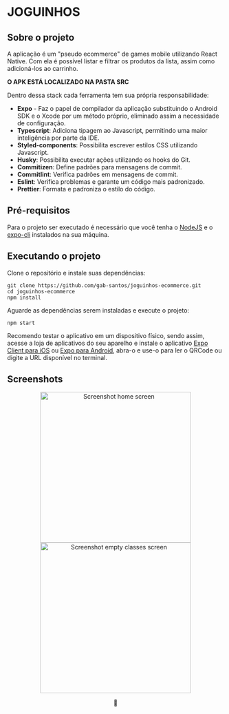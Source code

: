 # JOGUINHOS

## Sobre o projeto

A aplicação é um "pseudo ecommerce" de games mobile utilizando React Native. Com ela é possível listar e filtrar os produtos da lista, assim como adicioná-los ao carrinho.

**O APK ESTÁ LOCALIZADO NA PASTA SRC**

Dentro dessa stack cada ferramenta tem sua própria responsabilidade:

- **Expo** - Faz o papel de compilador da aplicação substituindo o Android SDK e o Xcode por um método próprio, eliminado assim a necessidade de configuração.
- **Typescript**: Adiciona tipagem ao Javascript, permitindo uma maior inteligência por parte da IDE.
- **Styled-components**: Possibilita escrever estilos CSS utilizando Javascript.
- **Husky**: Possibilita executar ações utilizando os hooks do Git.
- **Commitizen**: Define padrões para mensagens de commit.
- **Commitlint**: Verifica padrões em mensagens de commit.
- **Eslint**: Verifica problemas e garante um código mais padronizado.
- **Prettier**: Formata e padroniza o estilo do código.

## Pré-requisitos

Para o projeto ser executado é necessário que você tenha o [NodeJS](https://nodejs.org/en/download/) e o [expo-cli](https://docs.expo.io/get-started/installation/) instalados na sua máquina.

## Executando o projeto

Clone o repositório e instale suas dependências:

```
git clone https://github.com/gab-santos/joguinhos-ecommerce.git
cd joguinhos-ecommerce
npm install
```

Aguarde as dependências serem instaladas e execute o projeto:

```
npm start
```

Recomendo testar o aplicativo em um dispositivo físico, sendo assim, acesse a loja de aplicativos do seu aparelho e instale o aplicativo [Expo Client para iOS](https://apps.apple.com/br/app/expo-client/id982107779) ou [Expo para Android](https://play.google.com/store/apps/details?id=host.exp.exponent&hl=pt_BR), abra-o e use-o para ler o QRCode ou digite a URL disponível no terminal.

## Screenshots

<div align="center">
  <div>
      <img src="https://user-images.githubusercontent.com/48105879/101335423-f2198100-3857-11eb-9d52-73f614faefdb.png" width="350" title="Screenshot home screen">
      <img src="https://user-images.githubusercontent.com/48105879/101335433-f3e34480-3857-11eb-885f-fbd100cf3ade.png" width="350" title="Screenshot empty classes screen">
  </div>
</div>

<p align="center">💙</p>


